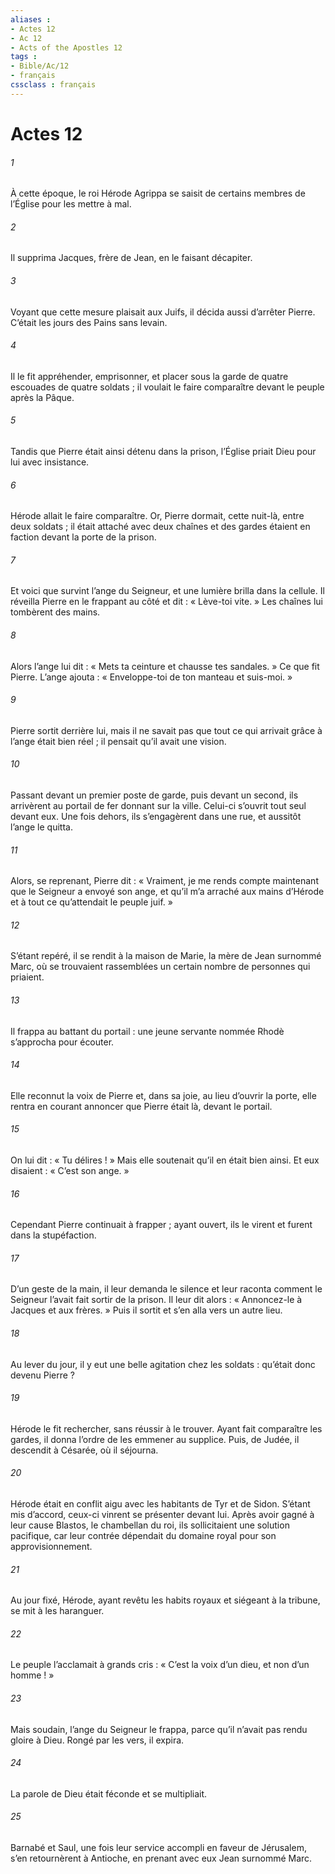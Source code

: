 ```yaml
---
aliases : 
- Actes 12
- Ac 12
- Acts of the Apostles 12
tags : 
- Bible/Ac/12
- français
cssclass : français
---
```


# Actes 12

###### 1
À cette époque, le roi Hérode Agrippa se saisit de certains membres de l’Église pour les mettre à mal.
###### 2
Il supprima Jacques, frère de Jean, en le faisant décapiter.
###### 3
Voyant que cette mesure plaisait aux Juifs, il décida aussi d’arrêter Pierre. C’était les jours des Pains sans levain.
###### 4
Il le fit appréhender, emprisonner, et placer sous la garde de quatre escouades de quatre soldats ; il voulait le faire comparaître devant le peuple après la Pâque.
###### 5
Tandis que Pierre était ainsi détenu dans la prison, l’Église priait Dieu pour lui avec insistance.
###### 6
Hérode allait le faire comparaître. Or, Pierre dormait, cette nuit-là, entre deux soldats ; il était attaché avec deux chaînes et des gardes étaient en faction devant la porte de la prison.
###### 7
Et voici que survint l’ange du Seigneur, et une lumière brilla dans la cellule. Il réveilla Pierre en le frappant au côté et dit : « Lève-toi vite. » Les chaînes lui tombèrent des mains.
###### 8
Alors l’ange lui dit : « Mets ta ceinture et chausse tes sandales. » Ce que fit Pierre. L’ange ajouta : « Enveloppe-toi de ton manteau et suis-moi. »
###### 9
Pierre sortit derrière lui, mais il ne savait pas que tout ce qui arrivait grâce à l’ange était bien réel ; il pensait qu’il avait une vision.
###### 10
Passant devant un premier poste de garde, puis devant un second, ils arrivèrent au portail de fer donnant sur la ville. Celui-ci s’ouvrit tout seul devant eux. Une fois dehors, ils s’engagèrent dans une rue, et aussitôt l’ange le quitta.
###### 11
Alors, se reprenant, Pierre dit : « Vraiment, je me rends compte maintenant que le Seigneur a envoyé son ange, et qu’il m’a arraché aux mains d’Hérode et à tout ce qu’attendait le peuple juif. »
###### 12
S’étant repéré, il se rendit à la maison de Marie, la mère de Jean surnommé Marc, où se trouvaient rassemblées un certain nombre de personnes qui priaient.
###### 13
Il frappa au battant du portail : une jeune servante nommée Rhodè s’approcha pour écouter.
###### 14
Elle reconnut la voix de Pierre et, dans sa joie, au lieu d’ouvrir la porte, elle rentra en courant annoncer que Pierre était là, devant le portail.
###### 15
On lui dit : « Tu délires ! » Mais elle soutenait qu’il en était bien ainsi. Et eux disaient : « C’est son ange. »
###### 16
Cependant Pierre continuait à frapper ; ayant ouvert, ils le virent et furent dans la stupéfaction.
###### 17
D’un geste de la main, il leur demanda le silence et leur raconta comment le Seigneur l’avait fait sortir de la prison. Il leur dit alors : « Annoncez-le à Jacques et aux frères. » Puis il sortit et s’en alla vers un autre lieu.
###### 18
Au lever du jour, il y eut une belle agitation chez les soldats : qu’était donc devenu Pierre ?
###### 19
Hérode le fit rechercher, sans réussir à le trouver. Ayant fait comparaître les gardes, il donna l’ordre de les emmener au supplice. Puis, de Judée, il descendit à Césarée, où il séjourna.
###### 20
Hérode était en conflit aigu avec les habitants de Tyr et de Sidon. S’étant mis d’accord, ceux-ci vinrent se présenter devant lui. Après avoir gagné à leur cause Blastos, le chambellan du roi, ils sollicitaient une solution pacifique, car leur contrée dépendait du domaine royal pour son approvisionnement.
###### 21
Au jour fixé, Hérode, ayant revêtu les habits royaux et siégeant à la tribune, se mit à les haranguer.
###### 22
Le peuple l’acclamait à grands cris : « C’est la voix d’un dieu, et non d’un homme ! »
###### 23
Mais soudain, l’ange du Seigneur le frappa, parce qu’il n’avait pas rendu gloire à Dieu. Rongé par les vers, il expira.
###### 24
La parole de Dieu était féconde et se multipliait.
###### 25
Barnabé et Saul, une fois leur service accompli en faveur de Jérusalem, s’en retournèrent à Antioche, en prenant avec eux Jean surnommé Marc.
